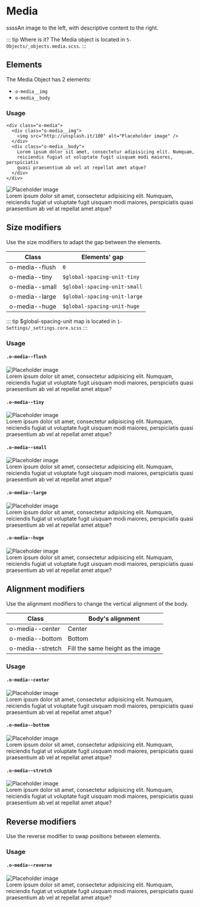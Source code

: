 # Media

ssssAn image to the left, with descriptive content to the right.

::: tip Where is it?
The Media object is located in `5-Objects/_objects.media.scss`.
:::

## Elements

The Media Object has 2 elements:

- `o-media__img`
- `o-media__body`

### Usage

```html{1,2,5}
<div class="o-media">
  <div class="o-media__img">
    <img src="http://unsplash.it/100" alt="Placeholder image" />
  </div>
  <div class="o-media__body">
    Lorem ipsum dolor sit amet, consectetur adipisicing elit. Numquam,
    reiciendis fugiat ut voluptate fugit uisquam modi maiores, perspiciatis
    quasi praesentium ab vel at repellat amet atque?
  </div>
</div>
```

<div class="o-media">
  <div class="o-media__img">
    <img src="http://unsplash.it/100" alt="Placeholder image" />
  </div>
  <div class="o-media__body">
    Lorem ipsum dolor sit amet, consectetur adipisicing elit.  Numquam, reiciendis fugiat ut voluptate fugit uisquam modi maiores, perspiciatis quasi praesentium  ab vel at repellat amet atque?
  </div>
</div>

## Size modifiers

Use the size modifiers to adapt the gap between the elements.

| Class          | Elements' gap                |
| -------------- | ---------------------------- |
| o-media--flush | `0`                          |
| o-media--tiny  | `$global-spacing-unit-tiny`  |
| o-media--small | `$global-spacing-unit-small` |
| o-media--large | `$global-spacing-unit-large` |
| o-media--huge  | `$global-spacing-unit-huge`  |

::: tip
\$global-spacing-unit map is located in `1-Settings/_settings.core.scss`
:::

### Usage

#### `.o-media--flush`

<div class="o-media o-media--flush u-mt-small">
  <div class="o-media__img">
    <img src="http://unsplash.it/100" alt="Placeholder image" />
  </div>
  <div class="o-media__body">
    Lorem ipsum dolor sit amet, consectetur adipisicing elit. Numquam, reiciendis fugiat ut voluptate fugit uisquam modi maiores, perspiciatis quasi praesentium ab vel at repellat amet atque?
  </div>
</div>

#### `.o-media--tiny`

<div class="o-media o-media--tiny u-mt-small">
  <div class="o-media__img">
    <img src="http://unsplash.it/100" alt="Placeholder image" />
  </div>
  <div class="o-media__body">
    Lorem ipsum dolor sit amet, consectetur adipisicing elit. Numquam, reiciendis fugiat ut voluptate fugit uisquam modi maiores, perspiciatis quasi praesentium ab vel at repellat amet atque?         </div>
</div>

#### `.o-media--small`

<div class="o-media o-media--small u-mt-small">
  <div class="o-media__img">
    <img src="http://unsplash.it/100" alt="Placeholder image" />
  </div>
  <div class="o-media__body">
    Lorem ipsum dolor sit amet, consectetur adipisicing elit. Numquam, reiciendis fugiat ut voluptate fugit uisquam modi maiores, perspiciatis quasi praesentium ab vel at repellat amet atque?
  </div>
</div>

#### `.o-media--large`

<div class="o-media o-media--large u-mt-small">
  <div class="o-media__img">
    <img src="http://unsplash.it/100" alt="Placeholder image" />
  </div>
  <div class="o-media__body">
    Lorem ipsum dolor sit amet, consectetur adipisicing elit. Numquam, reiciendis fugiat ut voluptate fugit uisquam modi maiores, perspiciatis quasi praesentium ab vel at repellat amet atque?
  </div>
</div>

#### `.o-media--huge`

<div class="o-media o-media--huge u-mt-small">
  <div class="o-media__img">
    <img src="http://unsplash.it/100" alt="Placeholder image" />
  </div>
  <div class="o-media__body">
    Lorem ipsum dolor sit amet, consectetur adipisicing elit. Numquam, reiciendis fugiat ut voluptate fugit uisquam modi maiores, perspiciatis quasi praesentium ab vel at repellat amet atque?
  </div>
</div>

## Alignment modifiers

Use the alignment modifiers to change the vertical alignment of the body.

| Class            | Body's alignment                  |
| ---------------- | --------------------------------- |
| o-media--center  | Center                            |
| o-media--bottom  | Bottom                            |
| o-media--stretch | Fill the same height as the image |

### Usage

#### `.o-media--center`

<div class="o-media o-media--center u-mt-small">
  <div class="o-media__img">
    <img src="http://unsplash.it/100" alt="Placeholder image" />
  </div>
  <div class="o-media__body">
    Lorem ipsum dolor sit amet, consectetur adipisicing elit. Numquam, reiciendis fugiat ut voluptate fugit uisquam modi maiores, perspiciatis quasi praesentium ab vel at repellat amet atque?
  </div>
</div>

#### `.o-media--bottom`

<div class="o-media o-media--bottom u-mt-small">
  <div class="o-media__img">
    <img src="http://unsplash.it/100" alt="Placeholder image" />
  </div>
  <div class="o-media__body">
    Lorem ipsum dolor sit amet, consectetur adipisicing elit. Numquam, reiciendis fugiat ut voluptate fugit uisquam modi maiores, perspiciatis quasi praesentium ab vel at repellat amet atque?
  </div>
</div>

#### `.o-media--stretch`

<div class="o-media o-media--stretch u-mt-small">
  <div class="o-media__img">
    <img src="http://unsplash.it/100" alt="Placeholder image" />
  </div>
  <div class="o-media__body">
    Lorem ipsum dolor sit amet, consectetur adipisicing elit. Numquam, reiciendis fugiat ut voluptate fugit uisquam modi maiores, perspiciatis quasi praesentium ab vel at repellat amet atque?
  </div>
</div>

## Reverse modifiers

Use the reverse modifier to swap positions between elements.

### Usage

#### `.o-media--reverse`

<div class="o-media o-media--reverse u-mt-small">
  <div class="o-media__img">
    <img src="http://unsplash.it/100" alt="Placeholder image" />
  </div>
  <div class="o-media__body">
    Lorem ipsum dolor sit amet, consectetur adipisicing elit. Numquam, reiciendis fugiat ut voluptate fugit uisquam modi maiores, perspiciatis quasi praesentium ab vel at repellat amet atque?
  </div>
</div>

<style lang="scss">
@import './outline.css';
</style>
